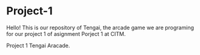 # Project-1


Hello! This is our repository of Tengai, the arcade game we are programing for our project 1 of asignment Porject 1 at CITM.




Project 1 Tengai Aracade.


